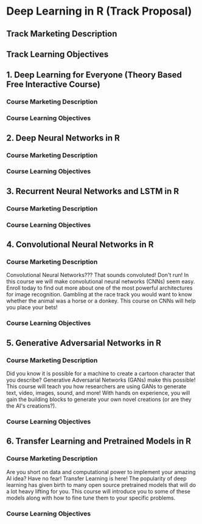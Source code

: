 # Deep Learning in R (Track Proposal)
## Track Marketing Description
## Track Learning Objectives
## 1.	Deep Learning for Everyone (Theory Based Free Interactive Course)
### Course Marketing Description
### Course Learning Objectives
## 2.	Deep Neural Networks in R
### Course Marketing Description
### Course Learning Objectives
## 3.	Recurrent Neural Networks and LSTM in R
### Course Marketing Description
### Course Learning Objectives
## 4.	Convolutional Neural Networks in R
### Course Marketing Description
Convolutional Neural Networks???  That sounds convoluted!  Don't run!  In this course we will make convolutional neural networks (CNNs) seem easy.  Enroll today to find out more about one of the most powerful architectures for image recognition.  Gambling at the race track you would want to know whether the animal was a horse or a donkey.  This course on CNNs will help you place your bets!
### Course Learning Objectives
## 5.	Generative Adversarial Networks in R
### Course Marketing Description
Did you know it is possible for a machine to create a cartoon character that you describe?  Generative Adversarial Networks (GANs) make this possible!  This course will teach you how researchers are using GANs to generate text, video, images, sound, and more! With hands on experience, you will gain the building blocks to generate your own novel creations (or are they the AI's creations?). 
### Course Learning Objectives
## 6.	Transfer Learning and Pretrained Models in R
### Course Marketing Description
Are you short on data and computational power to implement your amazing AI idea?  Have no fear!  Transfer Learning is here! The popularity of deep learning has given birth to many open source pretrained models that will do a lot heavy lifting for you.  This course will introduce you to some of these models along with how to fine tune them to your specific problems.
### Course Learning Objectives


